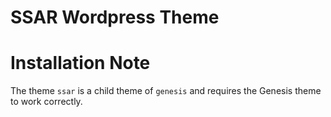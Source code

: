 SSAR Wordpress Theme
====================

# Installation Note

The theme `ssar` is a child theme of `genesis` and requires the Genesis theme to work correctly.
